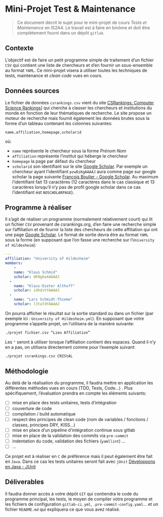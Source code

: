 # Mini-Projet Test & Maintenance

> Ce document décrit le sujet pour le mini-projet de cours _Tests et Maintenance_ en IS2A4. Le travail est à faire en binôme et doit être complètement fourni dans un dépôt `gitlab`.  

## Contexte

L’objectif est de faire un petit programme simple de traitement d’un fichier `CSV` qui contient une liste de chercheurs et d’en fournir un sous-ensemble au format `YAML`. Ce mini-projet visera à utiliser toutes les techniques de tests, maintenance et _clean code_ vues en cours.

## Données sources

Le fichier de données `csrankings.csv` vient du site [CSRankings: Computer Science Rankings](https://csrankings.org)] qui cherche à classer les chercheurs et institutions du monde en fonction de leur thématiques de recherche. Le site propose un moteur de recherche mais fournit également les données brutes sous la forme d’un tableau contenant les colonnes suivantes:

```csv
name,affiliation,homepage,scholarid
```

où:
-  `name` représente le chercheur sous la forme _Prénom Nom_
-  `affiliation` représente  l’institut qui héberge le chercheur
-  `homepage` la page par défaut du chercheur
-  `scholarid` son identifiant sur le site [Google Scholar](https://scholar.google.fr/).  Par exemple un chercheur ayant l’identifiant `pzwDiKgAAAAJ` aura comme page sur google scholar la page suivante [François Boulier - Google Scholar](https://scholar.google.fr/citations?user=pzwDiKgAAAAJ). Au maximum l’identifiant fait 13 caractères (12 caractères dans le cas classique et 13 caractères lorsqu’il n’y pas de profil google scholar dans ce cas l’identifiant est `NOSCHOLARPAGE`). 

## Programme à réaliser

Il s’agit de réaliser un programme (normalement relativement court) qui lit un fichier `CSV` provenant de csrankings.org, d’en faire une recherche simple sur l’affiliation et de fournir la liste des chercheurs de cette affiliation qui ont une page [Google Scholar](https://scholar.google.fr). Le format de sortie devra être au format `YAML` sous la forme (en supposant que l’on fasse une recherche sur l’`University of Hildesheim`):

```yaml
--- 
affiliation: "University of Hildesheim"
members: 
    -
    name: "Klaus Schmid"
    scholar: dK9g6a4AAAAJ
  -
    name: "Klaus-Dieter Althoff"
    scholar: i4hdvtYAAAAJ
  -
    name: "Lars Schmidt-Thieme"
    scholar: l3taTdYAAAAJ
```

On pourra afficher le résultat sur la sortie standard ou dans un fichier (par exemple ici : `University of Hildesheim.yml`). En supposant que votre programme s’appelle projet, on l’utilisera de la manière suivante:

```bash
./projet fichier.csv “Lieu Affiliation”
```

Les `"` seront à utiliser lorsque l’affiliation contient des espaces. Quand il n’y en a pas, on utilisera directement comme pour l’exemple suivant:

```bash
./projet csrankings.csv CRIStAL
```

## Méthodologie 

Au delà de la réalisation du programme, il faudra mettre en application les différentes méthodes vues en cours (TDD,  Tests, Code…) . Plus spécifiquement, l’évaluation prendra en compte les éléments suivants:
- [ ] mise en place des tests unitaires, tests d’intégration
- [ ] couverture de code
- [ ] compilation / build automatique
- [ ] respect des principes de clean code (nom de variables / fonctions / classes, principes DRY, KISS…)
- [ ] mise en place d’un pipeline d’intégration continue sous gitlab
- [ ] mise en place de la validation des commits via `pre-commit`
- [ ] indentation du code, validation des fichiers  (`yamllint`) …
- [ ] …

Ce projet est à réaliser en `C` de préférence mais il peut également être fait en `Java`. Dans ce cas les tests unitaires seront fait avec `jUnit` [Développons en Java - JUnit](https://www.jmdoudoux.fr/java/dej/chap-junit.htm)

## Déliverables

Il faudra donner accès à votre dépôt `GIT` qui contiendra le code du programme principal, les tests, le moyen de compiler votre programme et les fichiers de configuration `gitlab-ci.yml`, `.pre-commit-config.yaml`… et un fichier `README.md` qui expliquera ce que vous avez réalisé. 

